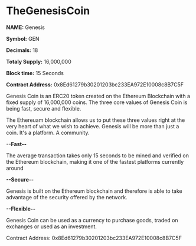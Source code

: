 # TheGenesisCoin

<b>NAME:</b> Genesis

<b>Symbol:</b> GEN

<b>Decimals:</b> 18

<b>Totaly Supply:</b> 16,000,000

<b>Block time:</b> 15 Seconds

<b>Contract Address:</b> 0x8Ed61279b30201203bc233EA972E10008c8B7C5F


Genesis Coin is an ERC20 token created on the Ethereum Blockchain with a fixed supply of 16,000,000 coins. The three core values of Genesis Coin is being fast, secure and flexible.

The Ethereuam blockchain allows us to put these three values right at the very heart of what we wish to achieve. Genesis will be more than just a coin. It's a platform. A community.

<b>--Fast--</b>

The average transaction takes only 15 seconds to be mined and verified on the Ethereum blockchain, making it one of the fastest platforms currently around

<b>--Secure--</b>

Genesis is built on the Ethereum blockchain and therefore is able to take advantage of the security offered by the network.

<b>--Flexible--</b>

Genesis Coin can be used as a currency to purchase goods, traded on exchanges or used as an investment.


Contract Address: 0x8Ed61279b30201203bc233EA972E10008c8B7C5F








